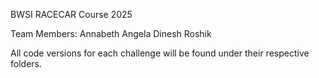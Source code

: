 BWSI RACECAR Course 2025

Team Members:
Annabeth
Angela
Dinesh
Roshik

All code versions for each challenge will be found under their respective folders.
